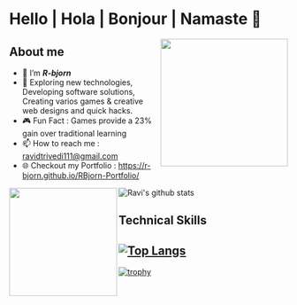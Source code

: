 # Hello | Hola | Bonjour | Namaste 👋

<img align='right' src="https://media.giphy.com/media/M9gbBd9nbDrOTu1Mqx/giphy.gif" width="230">

## About me

- 🤵 I’m **_R-bjorn_**
- 👀 Exploring new technologies, Developing software solutions, Creating varios games & creative web designs and quick hacks.
- :video_game: Fun Fact : Games provide a 23% gain over traditional learning
- 📫 How to reach me : ravidtrivedi111@gmail.com
- :globe_with_meridians: Checkout my Portfolio : https://r-bjorn.github.io/RBjorn-Portfolio/

<img align='left' src="https://thumbs.gfycat.com/CheerySeparateGoldeneye-size_restricted.gif" width="195"> ![Ravi's github stats](https://github-readme-stats.vercel.app/api?username=r-bjorn&count_private=true&show_icons=true&theme=tokyonight)
<!-- --------------------------- -->
## Technical Skills 
[![Top Langs](https://github-readme-stats.vercel.app/api/top-langs/?username=r-bjorn&hide=shaderlab,hlsl,perl&layout=compact)](https://github.com/r-bjorn/github-readme-stats)
---------------------------
[![trophy](https://github-profile-trophy.vercel.app/?username=r-bjorn&theme=monokai&margin-w=15&margin-h=15&&no-frame=true&row=1)](https://github.com/r-bjorn/github-profile-trophy)

